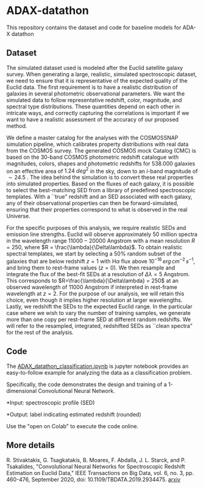 # ADAX-datathon
This repository contains the dataset and code for baseline models for ADA-X datathon

## Dataset
The simulated dataset used is modeled after the Euclid satellite galaxy survey. 
When generating a large, realistic, simulated spectroscopic dataset, we need to ensure that it is representative of the expected quality of the Euclid data. 
The first requirement is to have a realistic distribution of galaxies in several photometric observational parameters. 
We want the simulated data to follow representative redshift, color, magnitude, and spectral type distributions. These quantities depend on each other in intricate ways, and correctly capturing the correlations is important if we want to have a realistic assessment of the accuracy of our proposed method. 

We define a master catalog for the analyses with the COSMOSSNAP simulation pipeline, which calibrates property distributions with real data from the COSMOS survey. The generated COSMOS mock Catalog (CMC) is based on the 30-band COSMOS photometric redshift catalogue with magnitudes, colors, shapes and photometric redshifts for $538.000$ galaxies on an effective area of $1.24 \ deg^ 2$ in the sky, down to an $i$-band magnitude of $\sim 24.5$ . The idea behind the simulation is to convert these real properties into simulated properties. Based on the fluxes of each galaxy, it is possible to select the best-matching SED from a library of predefined spectroscopic templates. With a ``true" redshift and an SED associated with each galaxy, any of their observational properties can then be forward-simulated, ensuring that their properties correspond to what is observed in the real Universe.

For the specific purposes of this analysis, we require realistic SEDs and emission line strengths. Euclid will observe approximately 50 million spectra in the wavelength range $11000 - 20000$ Angstrom with a mean resolution $R = 250$, where $R =  \frac{\lambda}{\Delta\lambda}$. To obtain realistic spectral templates, we start by selecting a $50\%$ random subset of the galaxies that are below redshift $z=1$ with H$\alpha$ flux above $10^{-16} \,erg\, cm^{-2} \,s^{-1}$, and bring them to rest-frame values ($z=0$). We then resample and integrate the flux of the best-fit SEDs at a resolution of $\Delta\lambda = 5$ Angstrom. This corresponds to  $R=\frac{\lambda}{\Delta\lambda} = 250$ at an observed wavelength of $11000$ Angstrom if interpreted in rest-frame wavelength at $z = 2$. For the purpose of our analysis, we will retain this choice, even though it implies higher resolution at larger wavelengths. Lastly, we redshift the SEDs to the expected Euclid range. In the particular case where we wish to vary the number of training samples, we generate more than one copy per rest-frame SED at different random redshifts. We will refer to the resampled, integrated, redshifted SEDs as ``clean spectra" for the rest of the analysis.

## Code

The [ADAX_datathon_classification.ipynb](https://github.com/gtsagkatakis/ADAX-datathon/blob/main/ADAX_datathon_classification.ipynb) is jupyter notebook provides an easy-to-follow example for analyzing the data as a classification problem.

Specifically, the code demonstrates the design and training of a 1-dimensional Convolutional Neural Network.

*Input: spectroscopic profile (SED)

*Output: label indicating estimated redshift (rounded)

Use the "open on Colab" to execute the code online.

## More details
R. Stivaktakis, G. Tsagkatakis, B. Moares, F. Abdalla, J. L. Starck, and P. Tsakalides, "Convolutional Neural Networks for Spectroscopic Redshift Estimation on Euclid Data," IEEE Transactions on Big Data, vol. 6, no. 3, pp. 460-476, September 2020, doi: 10.1109/TBDATA.2019.2934475. 
[arxiv](https://arxiv.org/abs/1809.09622)
